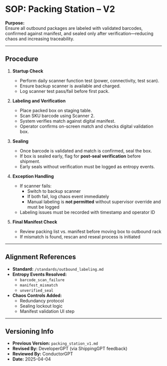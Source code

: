 # SOP: Packing Station – V2

**Purpose:**  
Ensure all outbound packages are labeled with validated barcodes, confirmed against manifest, and sealed only after verification—reducing chaos and increasing traceability.

---

## Procedure

1. **Startup Check**
   - Perform daily scanner function test (power, connectivity, test scan).
   - Ensure backup scanner is available and charged.
   - Log scanner test pass/fail before first pack.

2. **Labeling and Verification**
   - Place packed box on staging table.
   - Scan SKU barcode using Scanner 2.
   - System verifies match against digital manifest.
   - Operator confirms on-screen match and checks digital validation box.

3. **Sealing**
   - Once barcode is validated and match is confirmed, seal the box.
   - If box is sealed early, flag for **post-seal verification** before shipment.
   - Early seals without verification must be logged as entropy events.

4. **Exception Handling**
   - If scanner fails:
     - Switch to backup scanner
     - If both fail, log chaos event immediately
     - Manual labeling is **not permitted** without supervisor override and must be logged
   - Labeling issues must be recorded with timestamp and operator ID

5. **Final Manifest Check**
   - Review packing list vs. manifest before moving box to outbound rack
   - If mismatch is found, rescan and reseal process is initiated

---

## Alignment References

- **Standard:** `/standards/outbound_labeling.md`
- **Entropy Events Resolved:**  
  - `barcode_scan_failure`  
  - `manifest_mismatch`  
  - `unverified_seal`
- **Chaos Controls Added:**
  - Redundancy protocol
  - Sealing lockout logic
  - Manifest validation UI step

---

## Versioning Info

- **Previous Version:** `packing_station_v1.md`
- **Revised By:** DeveloperGPT (via ShippingGPT feedback)
- **Reviewed By:** ConductorGPT
- **Date:** 2025-04-04
